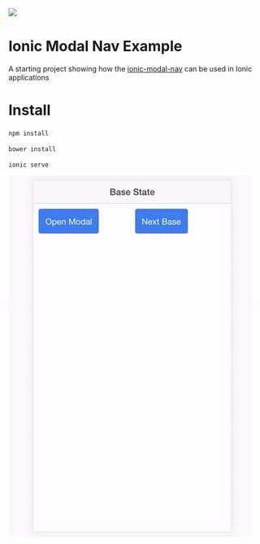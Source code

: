 [![](https://img.shields.io/badge/seen%20on%20npm-v1.0.6-green.svg)](https://www.npmjs.com/package/ionic-modal-nav)


Ionic Modal Nav Example
=====================

A starting project showing how the [ionic-modal-nav](https://www.npmjs.com/package/ionic-modal-nav) can be used in Ionic applications

Install
===============

`npm install`

`bower install`

`ionic serve`

![Example](docs/ionic-nav-example.gif?raw=true "Example")
